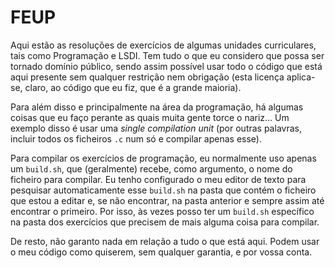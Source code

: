 FEUP
====
Aqui estão as resoluções de exercícios de algumas unidades curriculares, tais como
Programação e LSDI. Tem tudo o que eu considero que possa ser tornado domínio público,
sendo assim possível usar todo o código que está aqui presente sem qualquer restrição nem
obrigação (esta licença aplica-se, claro, ao código que eu fiz, que é a grande maioria).

Para além disso e principalmente na área da programação, há algumas coisas que eu faço
perante as quais muita gente torce o nariz... Um exemplo disso é usar uma *single
compilation unit* (por outras palavras, incluir todos os ficheiros `.c` num só e compilar
apenas esse).

Para compilar os exercícios de programação, eu normalmente uso apenas um `build.sh`, que
(geralmente) recebe, como argumento, o nome do ficheiro para compilar. Eu tenho
configurado o meu editor de texto para pesquisar automaticamente esse `build.sh` na pasta
que contém o ficheiro que estou a editar e, se não encontrar, na pasta anterior e sempre
assim até encontrar o primeiro. Por isso, às vezes posso ter um `build.sh` específico na
pasta dos exercícios que precisem de mais alguma coisa para compilar.

De resto, não garanto nada em relação a tudo o que está aqui. Podem usar o meu código como
quiserem, sem qualquer garantia, e por vossa conta.
